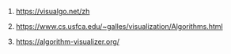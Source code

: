 1. https://visualgo.net/zh

2. https://www.cs.usfca.edu/~galles/visualization/Algorithms.html

3. https://algorithm-visualizer.org/